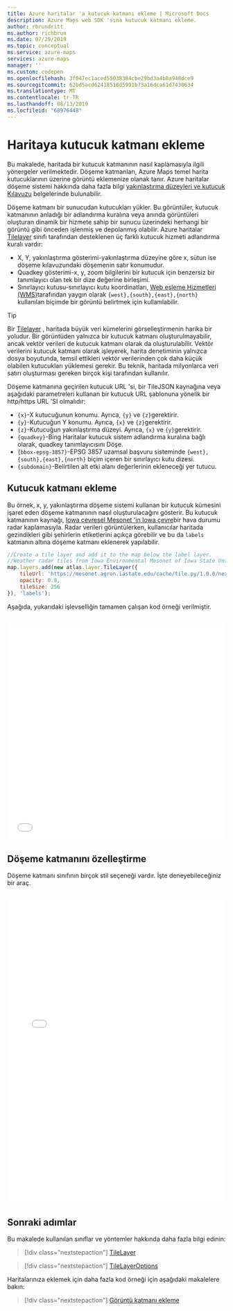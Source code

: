 ```yaml
---
title: Azure haritalar 'a kutucuk katmanı ekleme | Microsoft Docs
description: Azure Maps web SDK 'sına kutucuk katmanı ekleme.
author: rbrundritt
ms.author: richbrun
ms.date: 07/29/2019
ms.topic: conceptual
ms.service: azure-maps
services: azure-maps
manager: ''
ms.custom: codepen
ms.openlocfilehash: 3f047ec1aced55038384cbe29bd3a4b8a948dce9
ms.sourcegitcommit: 62bd5acd62418518d5991b73a16dca61d7430634
ms.translationtype: MT
ms.contentlocale: tr-TR
ms.lasthandoff: 08/13/2019
ms.locfileid: "68976448"
---
```

# <a name="add-a-tile-layer-to-a-map"></a>Haritaya kutucuk katmanı ekleme

Bu makalede, haritada bir kutucuk katmanının nasıl kaplamasıyla ilgili yönergeler verilmektedir. Döşeme katmanları, Azure Maps temel harita kutucuklarının üzerine görüntü eklemenize olanak tanır. Azure haritalar döşeme sistemi hakkında daha fazla bilgi [yakınlaştırma düzeyleri ve kutucuk Kılavuzu](zoom-levels-and-tile-grid.md) belgelerinde bulunabilir.

Döşeme katmanı bir sunucudan kutucukları yükler. Bu görüntüler, kutucuk katmanının anladığı bir adlandırma kuralına veya anında görüntüleri oluşturan dinamik bir hizmete sahip bir sunucu üzerindeki herhangi bir görüntü gibi önceden işlenmiş ve depolanmış olabilir. Azure haritalar [Tilelayer](https://docs.microsoft.com/javascript/api/azure-maps-control/atlas.layer.tilelayer?view=azure-iot-typescript-latest) sınıfı tarafından desteklenen üç farklı kutucuk hizmeti adlandırma kuralı vardır: 

* X, Y, yakınlaştırma gösterimi-yakınlaştırma düzeyine göre x, sütun ise döşeme kılavuzundaki döşemenin satır konumudur.
* Quadkey gösterimi-x, y, zoom bilgilerini bir kutucuk için benzersiz bir tanımlayıcı olan tek bir dize değerine birleşimi.
* Sınırlayıcı kutusu-sınırlayıcı kutu koordinatları, [Web eşleme Hizmetleri (WMS)](https://www.opengeospatial.org/standards/wms)tarafından yaygın olarak `{west},{south},{east},{north}` kullanılan biçimde bir görüntü belirtmek için kullanılabilir.

> [!TIP]
> Bir [Tilelayer](https://docs.microsoft.com/javascript/api/azure-maps-control/atlas.layer.tilelayer?view=azure-iot-typescript-latest) , haritada büyük veri kümelerini görselleştirmenin harika bir yoludur. Bir görüntüden yalnızca bir kutucuk katmanı oluşturulmayabilir, ancak vektör verileri de kutucuk katmanı olarak da oluşturulabilir. Vektör verilerini kutucuk katmanı olarak işleyerek, harita denetiminin yalnızca dosya boyutunda, temsil ettikleri vektör verilerinden çok daha küçük olabilen kutucukları yüklemesi gerekir. Bu teknik, haritada milyonlarca veri satırı oluşturması gereken birçok kişi tarafından kullanılır.

Döşeme katmanına geçirilen kutucuk URL 'si, bir TileJSON kaynağına veya aşağıdaki parametreleri kullanan bir kutucuk URL şablonuna yönelik bir http/https URL 'SI olmalıdır: 

* `{x}`-X kutucuğunun konumu. Ayrıca, `{y}` ve `{z}`gerektirir.
* `{y}`-Kutucuğun Y konumu. Ayrıca, `{x}` ve `{z}`gerektirir.
* `{z}`-Kutucuğun yakınlaştırma düzeyi. Ayrıca, `{x}` ve `{y}`gerektirir.
* `{quadkey}`-Bing Haritalar kutucuk sistem adlandırma kuralına bağlı olarak, quadkey tanımlayıcısını Döşe.
* `{bbox-epsg-3857}`-EPSG 3857 uzamsal başvuru sisteminde `{west},{south},{east},{north}` biçim içeren bir sınırlayıcı kutu dizesi.
* `{subdomain}`-Belirtilen alt etki alanı değerlerinin ekleneceği yer tutucu.

## <a name="add-a-tile-layer"></a>Kutucuk katmanı ekleme

 Bu örnek, x, y, yakınlaştırma döşeme sistemi kullanan bir kutucuk kümesini işaret eden döşeme katmanının nasıl oluşturulacağını gösterir. Bu kutucuk katmanının kaynağı, [Iowa çevresel Mesonet 'in Iowa çevre](https://mesonet.agron.iastate.edu/ogc/)bir hava durumu radar kaplamasıyla. Radar verileri görüntülerken, kullanıcılar haritada gezindikleri gibi şehirlerin etiketlerini açıkça görebilir ve bu da `labels` katmanın altına döşeme katmanı eklenerek yapılabilir.

```javascript
//Create a tile layer and add it to the map below the label layer.
//Weather radar tiles from Iowa Environmental Mesonet of Iowa State University.
map.layers.add(new atlas.layer.TileLayer({
    tileUrl: 'https://mesonet.agron.iastate.edu/cache/tile.py/1.0.0/nexrad-n0q-900913/{z}/{x}/{y}.png',
    opacity: 0.8,
    tileSize: 256
}), 'labels');
```

Aşağıda, yukarıdaki işlevselliğin tamamen çalışan kod örneği verilmiştir.

<br/>

<iframe height='500' scrolling='no' title='X, Y ve Z kullanarak döşeme katmanı' src='//codepen.io/azuremaps/embed/BGEQjG/?height=500&theme-id=0&default-tab=js,result&embed-version=2&editable=true' frameborder='no' allowtransparency='true' allowfullscreen='true' style='width: 100%;'><a href='https://codepen.io'>Codepen</a>'da <a href='https://codepen.io/azuremaps/pen/BGEQjG/'>X, Y ve Z</a> ile Azure Maps (<a href='https://codepen.io/azuremaps'>@azuremaps</a>) kullanarak kalem döşeme katmanına bakın.
</iframe>

## <a name="customize-a-tile-layer"></a>Döşeme katmanını özelleştirme

Döşeme katmanı sınıfının birçok stil seçeneği vardır. İşte deneyebileceğiniz bir araç.

<br/>

<iframe height='700' scrolling='no' title='Döşeme katmanı seçenekleri' src='//codepen.io/azuremaps/embed/xQeRWX/?height=700&theme-id=0&default-tab=result' frameborder='no' allowtransparency='true' allowfullscreen='true' style='width: 100%;'><a href='https://codepen.io'>Codepen</a>'da Azure Maps (<a href='https://codepen.io/azuremaps'>@azuremaps</a>) tarafından bulunan kalem <a href='https://codepen.io/azuremaps/pen/xQeRWX/'>kutucuğu katman seçeneklerine</a> bakın.
</iframe>

## <a name="next-steps"></a>Sonraki adımlar

Bu makalede kullanılan sınıflar ve yöntemler hakkında daha fazla bilgi edinin:

> [!div class="nextstepaction"]
> [TileLayer](https://docs.microsoft.com/javascript/api/azure-maps-control/atlas.layer.tilelayer?view=azure-iot-typescript-latest)

> [!div class="nextstepaction"]
> [TileLayerOptions](https://docs.microsoft.com/javascript/api/azure-maps-control/atlas.tilelayeroptions?view=azure-iot-typescript-latest)

Haritalarınıza eklemek için daha fazla kod örneği için aşağıdaki makalelere bakın:

> [!div class="nextstepaction"]
> [Görüntü katmanı ekleme](./map-add-image-layer.md)

